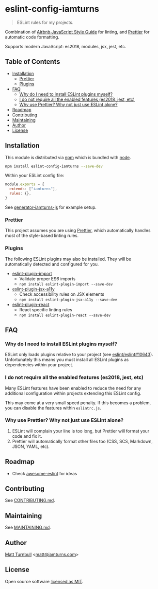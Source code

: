 # eslint-config-iamturns

> ESLint rules for my projects.

Combination of [Airbnb JavaScript Style Guide](https://github.com/airbnb/javascript) for linting, and [Prettier](https://prettier.io) for automatic code formatting.

Supports modern JavaScript: es2018, modules, jsx, jest, etc.

## Table of Contents

<!-- START doctoc generated TOC please keep comment here to allow auto update -->
<!-- DON'T EDIT THIS SECTION, INSTEAD RE-RUN doctoc TO UPDATE -->

- [Installation](#installation)
  - [Prettier](#prettier)
  - [Plugins](#plugins)
- [FAQ](#faq)
  - [Why do I need to install ESLint plugins myself?](#why-do-i-need-to-install-eslint-plugins-myself)
  - [I do not require all the enabled features (es2018, jest, etc)](#i-do-not-require-all-the-enabled-features-es2018-jest-etc)
  - [Why use Prettier? Why not just use ESLint alone?](#why-use-prettier-why-not-just-use-eslint-alone)
- [Roadmap](#roadmap)
- [Contributing](#contributing)
- [Maintaining](#maintaining)
- [Author](#author)
- [License](#license)

<!-- END doctoc generated TOC please keep comment here to allow auto update -->

## Installation

This module is distributed via [npm](https://www.npmjs.com/) which is bundled with [node](https://nodejs.org).

```bash
npm install eslint-config-iamturns --save-dev
```

Within your ESLint config file:

```javascript
module.exports = {
  extends: ["iamturns"],
  rules: {},
}
```

See [generator-iamturns-js](https://github.com/iamturns/generator-iamturns-js) for example setup.

### Prettier

This project assumes you are using [Prettier](https://prettier.io), which automatically handles most of the style-based linting rules.

### Plugins

The following ESLint plugins may also be installed. They will be automatically detected and configured for you.

- [eslint-plugin-import](https://github.com/benmosher/eslint-plugin-import)
  - Validate proper ES6 imports
  - `npm install eslint-plugin-import --save-dev`
- [eslint-plugin-jsx-a11y](https://github.com/evcohen/eslint-plugin-jsx-a11y)
  - Check accessibility rules on JSX elements
  - `npm install eslint-plugin-jsx-a11y --save-dev`
- [eslint-plugin-react](https://github.com/yannickcr/eslint-plugin-react)
  - React specific linting rules
  - `npm install eslint-plugin-react --save-dev`

## FAQ

### Why do I need to install ESLint plugins myself?

ESLint only loads plugins relative to your project (see [eslint/eslint#10643](https://github.com/eslint/eslint/issues/10643)). Unfortunately this means you must install all ESLint plugins as dependencies within your project.

### I do not require all the enabled features (es2018, jest, etc)

Many ESLint features have been enabled to reduce the need for any additional configuration within projects extending this ESLint config.

This may come at a very small speed penalty. If this becomes a problem, you can disable the features within `eslintrc.js`.

### Why use Prettier? Why not just use ESLint alone?

1. ESLint will complain your line is too long, but Prettier will format your code and fix it.
1. Prettier will automatically format other files too (CSS, SCS, Markdown, JSON, YAML, etc).

## Roadmap

- Check [awesome-eslint](https://github.com/dustinspecker/awesome-eslint) for ideas

## Contributing

See [CONTRIBUTING.md](CONTRIBUTING.md).

## Maintaining

See [MAINTAINING.md](MAINTAINING.md).

## Author

[Matt Turnbull](https://iamturns.com) <[matt@iamturns.com](mailto:matt@iamturns.com)>

## License

Open source software [licensed as MIT](https://github.com/iamturns/eslint-config-iamturns/blob/master/LICENSE).
